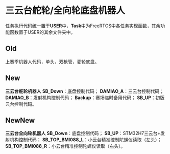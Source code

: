 # 三云台舵轮/全向轮底盘机器人
任务执行代码统一置于**USER**中，**Task**中为FreeRTOS中各任务实现函数，其余功能函数置于USER的其余文件夹中。
## Old
上赛季机器人代码，单头，双枪管，麦轮底盘。 
## New
**三云台舵轮机器人**
**SB_Down**：底盘控制代码； 
**DAMIAO_A**：三云台控制代码； 
**DAMIAO_B**：发射机构控制代码； 
**Backup**：赛场临时备用代码； 
**SB_UP**：初版云台控制代码。 
## NewNew
**三云台全向轮机器人**
**SB_Down**：底盘控制代码； 
**SB_UP**：STM32H7三云台+发射机构控制代码； 
**SB_TOP_BMI088_L**：小云台精准控制陀螺仪读取（左头）； 
**SB_TOP_BMI088_R**：小云台精准控制陀螺仪读取（右头）。 
